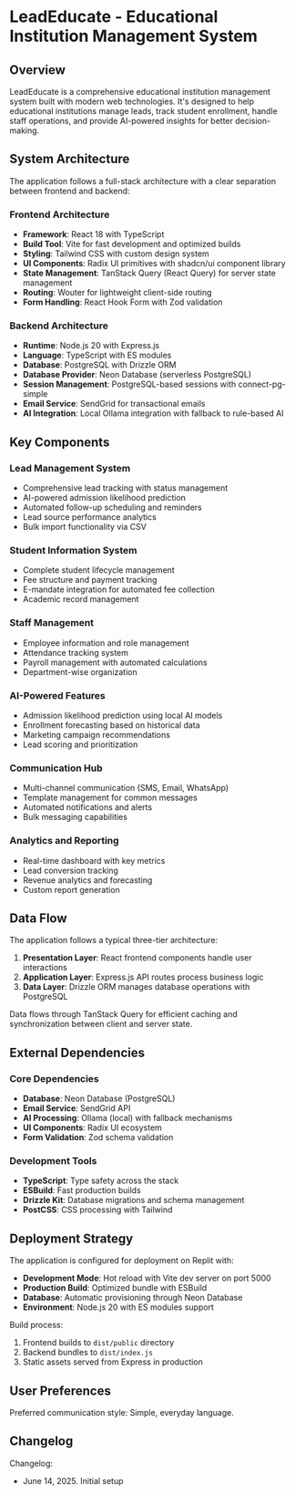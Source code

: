 # LeadEducate - Educational Institution Management System

## Overview

LeadEducate is a comprehensive educational institution management system built with modern web technologies. It's designed to help educational institutions manage leads, track student enrollment, handle staff operations, and provide AI-powered insights for better decision-making.

## System Architecture

The application follows a full-stack architecture with a clear separation between frontend and backend:

### Frontend Architecture
- **Framework**: React 18 with TypeScript
- **Build Tool**: Vite for fast development and optimized builds
- **Styling**: Tailwind CSS with custom design system
- **UI Components**: Radix UI primitives with shadcn/ui component library
- **State Management**: TanStack Query (React Query) for server state management
- **Routing**: Wouter for lightweight client-side routing
- **Form Handling**: React Hook Form with Zod validation

### Backend Architecture
- **Runtime**: Node.js 20 with Express.js
- **Language**: TypeScript with ES modules
- **Database**: PostgreSQL with Drizzle ORM
- **Database Provider**: Neon Database (serverless PostgreSQL)
- **Session Management**: PostgreSQL-based sessions with connect-pg-simple
- **Email Service**: SendGrid for transactional emails
- **AI Integration**: Local Ollama integration with fallback to rule-based AI

## Key Components

### Lead Management System
- Comprehensive lead tracking with status management
- AI-powered admission likelihood prediction
- Automated follow-up scheduling and reminders
- Lead source performance analytics
- Bulk import functionality via CSV

### Student Information System
- Complete student lifecycle management
- Fee structure and payment tracking
- E-mandate integration for automated fee collection
- Academic record management

### Staff Management
- Employee information and role management
- Attendance tracking system
- Payroll management with automated calculations
- Department-wise organization

### AI-Powered Features
- Admission likelihood prediction using local AI models
- Enrollment forecasting based on historical data
- Marketing campaign recommendations
- Lead scoring and prioritization

### Communication Hub
- Multi-channel communication (SMS, Email, WhatsApp)
- Template management for common messages
- Automated notifications and alerts
- Bulk messaging capabilities

### Analytics and Reporting
- Real-time dashboard with key metrics
- Lead conversion tracking
- Revenue analytics and forecasting
- Custom report generation

## Data Flow

The application follows a typical three-tier architecture:

1. **Presentation Layer**: React frontend components handle user interactions
2. **Application Layer**: Express.js API routes process business logic
3. **Data Layer**: Drizzle ORM manages database operations with PostgreSQL

Data flows through TanStack Query for efficient caching and synchronization between client and server state.

## External Dependencies

### Core Dependencies
- **Database**: Neon Database (PostgreSQL)
- **Email Service**: SendGrid API
- **AI Processing**: Ollama (local) with fallback mechanisms
- **UI Components**: Radix UI ecosystem
- **Form Validation**: Zod schema validation

### Development Tools
- **TypeScript**: Type safety across the stack
- **ESBuild**: Fast production builds
- **Drizzle Kit**: Database migrations and schema management
- **PostCSS**: CSS processing with Tailwind

## Deployment Strategy

The application is configured for deployment on Replit with:

- **Development Mode**: Hot reload with Vite dev server on port 5000
- **Production Build**: Optimized bundle with ESBuild
- **Database**: Automatic provisioning through Neon Database
- **Environment**: Node.js 20 with ES modules support

Build process:
1. Frontend builds to `dist/public` directory
2. Backend bundles to `dist/index.js`
3. Static assets served from Express in production

## User Preferences

Preferred communication style: Simple, everyday language.

## Changelog

Changelog:
- June 14, 2025. Initial setup